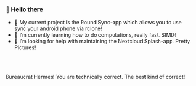 ### 👋 Hello there 



- 🔭 My current project is the Round Sync-app which allows you to use sync your android phone via rclone!
- 🌱 I’m currently learning how to do computations, really fast. SIMD!
- 🤔 I’m looking for help with maintaining the Nextcloud Splash-app. Pretty Pictures!




<br>
<br>

Bureaucrat Hermes! You are technically correct. The best kind of correct!

